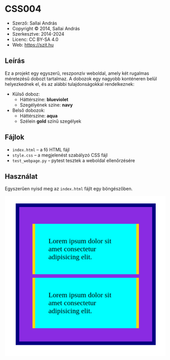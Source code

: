 # CSS004

* Szerző: Sallai András
* Copyright © 2014, Sallai András
* Szerkesztve: 2014-2024
* Licenc: CC BY-SA 4.0
* Web: https://szit.hu

## Leírás
Ez a projekt egy egyszerű, reszponzív weboldal, amely két rugalmas méretezésű dobozt tartalmaz. A dobozok egy nagyobb konténeren belül helyezkednek el, és az alábbi tulajdonságokkal rendelkeznek:

- Külső doboz:
  - Háttérszíne: **blueviolet**
  - Szegélyének színe: **navy**
- Belső dobozok:
  - Háttérszíne: **aqua**
  - Szélein **gold** színű szegélyek

## Fájlok
- `index.html` – a fő HTML fájl
- `style.css` – a megjelenést szabályzó CSS fájl
- `test_webpage.py` – pytest tesztek a weboldal ellenőrzésére

## Használat
Egyszerűen nyisd meg az `index.html` fájlt egy böngészőben.

![Minta](feladat_0154_minta.png)
